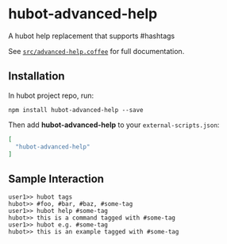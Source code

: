 # hubot-advanced-help

A hubot help replacement that supports #hashtags

See [`src/advanced-help.coffee`](src/advanced-help.coffee) for full documentation.

## Installation

In hubot project repo, run:

`npm install hubot-advanced-help --save`

Then add **hubot-advanced-help** to your `external-scripts.json`:

```json
[
  "hubot-advanced-help"
]
```

## Sample Interaction

```
user1>> hubot tags
hubot>> #foo, #bar, #baz, #some-tag
user1>> hubot help #some-tag
hubot>> this is a command tagged with #some-tag
user1>> hubot e.g. #some-tag
hubot>> this is an example tagged with #some-tag
```
